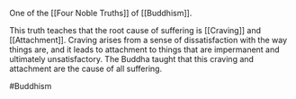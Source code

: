 One of the [[Four Noble Truths]] of [[Buddhism]].

This truth teaches that the root cause of suffering is [[Craving]] and [[Attachment]]. Craving arises from a sense of dissatisfaction with the way things are, and it leads to attachment to things that are impermanent and ultimately unsatisfactory. The Buddha taught that this craving and attachment are the cause of all suffering.

#Buddhism 